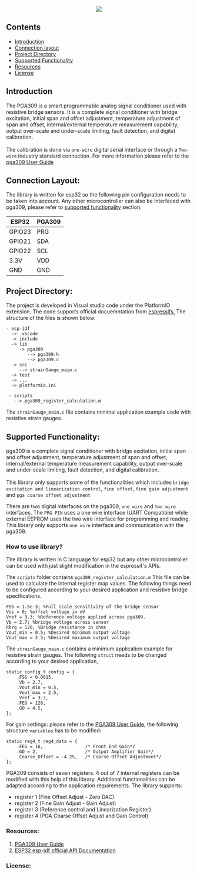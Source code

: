 <p align="center">
  <img src='images/pga309-esp32.png'>
</p>

## Contents
  * [Introduction](#introduction)
  * [Connection layout](#connection-layout)
  * [Project Directory](#project-directory)
  * [Supported Functionality](#functionality)
  * [Resources](#resources)
  * [License](#licenses)

## Introduction <a name="introduction"></a>
The PGA309 is a smart programmable analog signal conditioner used with resistive bridge sensors. It is a complete signal conditioner with bridge excitation, initial span and offset adjustment, temperature adjustment of span and offset, internal/external temperature measurement capability, output over-scale and under-scale limiting, fault detection, and digital calibration.
<br>
<br>
The calibration is done via `one-wire` digital serial interface or through a `Two-wire` industry standard connection. For more information please refer to the [pga309 User Guide](https://www.ti.com/lit/ug/sbou024b/sbou024b.pdf?ts=1637018226340&ref_url=https%253A%252F%252Fwww.google.com%252F)

## Connection Layout: <a name="connection-layout"></a>
The library is written for esp32 so the following pin configuration needs to be taken into account. Any other microcontroller can also be interfaced with pga309, please refer to [supported functionality](#functionality) section. 

| ESP32 | PGA309 |
| --- | --- |
| GPIO23   | PRG |
| GPIO21 | SDA |
| GPIO22    | SCL |
| 3.3V    | VDD |
| GND     | GND |

## Project Directory: <a name="project-directory"></a>
The project is developed in Visual studio code under the PlatformIO extension. The code supports official docuemntation from [espressifs.](https://docs.espressif.com/projects/esp-idf/en/latest/esp32/api-reference/index.html) The structure of the files is shown below:

```
- esp-idf 
  -> .vscode
  -> include 
  -> lib
     -> pga309
        --> pga309.h
        --> pga309.c
  -> src
     --> strainGauge_main.c
  -> test
  -> ...
  -> platformio.ini
  
 - scripts
   --> pga309_register_calculation.m
```
The `strainGauge_main.c` file contains minimal application example code with resistive strain gauges. 

## Supported Functionality: <a name="functionality"></a>
pga309 is a complete signal conditioner with bridge excitation, initial span and offset adjustment, temperature adjustment of span and offset, internal/external temperature measurement capability, output over-scale and under-scale limiting, fault detection, and digital calibration. 
<br>
<br>
This library only supports some of the functionalities which includes `bridge excitation and linearization control`, `fine offset`, `fine gain adjustment` and `pga coarse offset adjustment` 

There are two digital interfaces on the pga309, `one wire` and `two wire` interfaces. The `PRG PIN` uses a one wire interface (UART Compatible) while external EEPROM uses the two wire interface for programming and reading. This library only supports `one wire` interface and communication with the pga309. 

### How to use library? 
The library is written in C language for esp32 but any other microcontroller can be used with just slight modification in the espressif's APIs. 

The `scripts` folder contains `pga309_register_calculation.m` This file can be used to calculate the internal register map values. The following things need to be configured according to your desired application and resistive bridge specifications.  
```
FSS = 1.5e-3; %Full scale sensitivity of the bridge sensor
Vos = 0; %offset voltage in mV
Vref = 3.3; %Reference voltage applied across pga309. 
Vb = 2.7; %bridge voltage across sensor
Rbrg = 120; %Bridge resistance in ohms
Vout_min = 0.5; %Desired minimum output voltage 
Vout_max = 2.5; %Desired maximum output voltage
```
The `strainGauge_main.c` contains a minimum application example for resistive strain gauges. The following `struct` needs to be changed according to your desired application,
```
static config_t config = {
    .FSS = 0.0015,
    .Vb = 2.7,
    .Vout_min = 0.5,
    .Vout_max = 2.5,
    .Vref = 3.3,
    .FEG = 128,
    .GO = 4.5,
};
```
For gain settings: please refer to the [PGA309 User Guide](https://www.ti.com/lit/ug/sbou024b/sbou024b.pdf?ts=1637018226340&ref_url=https%253A%252F%252Fwww.google.com%252F), the following structure `variables` has to be modified:
```
static reg4_t reg4_data = {
    .FEG = 16,                /* Front End Gain*/
    .GO = 2,                  /* Output Amplifier Gain*/
    .Coarse_Offset = -4.25,   /* Coarse Offset Adjustment*/
};
```

PGA309 consists of seven registers. 4 out of 7 internal registers can be modified with this help of this library. Additional functionalities can be adapted according to the application requirements. The library supports:
<br>
- register 1 (Fine Offset Adjust - Zero DAC) <br/>
- register 2 (Fine Gain Adjust - Gain Adjust) <br/>
- register 3 (Reference control and Linearization Register) <br/>
- register 4 (PGA Coarse Offset Adjust and Gain Control) <br/>

### Resources: <a name="resources"></a>
1. [PGA309 User Guide](https://www.ti.com/lit/ug/sbou024b/sbou024b.pdf?ts=1637018226340&ref_url=https%253A%252F%252Fwww.google.com%252F)
2. [ESP32 esp-idf official API Documentation](https://docs.espressif.com/projects/esp-idf/en/latest/esp32/api-reference/index.html)

### License: <a name="licenses"></a>
